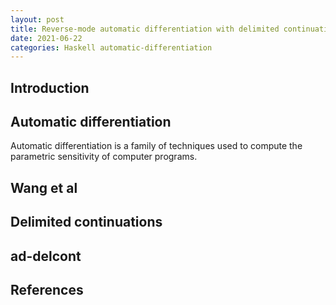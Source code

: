 ```yaml
---
layout: post
title: Reverse-mode automatic differentiation with delimited continuations
date: 2021-06-22
categories: Haskell automatic-differentiation
---
```


## Introduction

## Automatic differentiation

Automatic differentiation is a family of techniques used to compute the parametric sensitivity of computer programs.


## Wang et al


## Delimited continuations


## ad-delcont


## References
